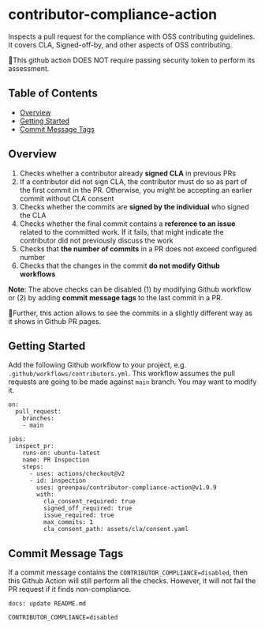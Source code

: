 # contributor-compliance-action

Inspects a pull request for the compliance with OSS contributing guidelines.
It covers CLA, Signed-off-by, and other aspects of OSS contributing.

🚩This github action DOES NOT require passing security token to
perform its assessment.

<!-- begin-markdown-toc -->
## Table of Contents

* [Overview](#overview)
* [Getting Started](#getting-started)
* [Commit Message Tags](#commit-message-tags)

<!-- end-markdown-toc -->

## Overview

1. Checks whether a contributor already **signed CLA** in previous PRs
2. If a contributor did not sign CLA, the contributor must do so as part of
  the first commit in the PR. Otherwise, you might be accepting an earlier
  commit without CLA consent
3. Checks whether the commits are **signed by the individual** who signed
  the CLA
4. Checks whether the final commit contains a **reference to an issue**
  related to the committed work. If it fails, that might indicate the
  contributor did not previously discuss the work
5. Checks that **the number of commits** in a PR does not exceed configured
  number
6. Checks that the changes in the commit **do not modify Github workflows**

**Note**: The above checks can be disabled (1) by modifying Github workflow
  or (2) by adding **commit message tags** to the last commit in a PR.

📗Further, this action allows to see the commits in a slightly different
way as it shows in Github PR pages.

## Getting Started

Add the following Github workflow to your project,
e.g. `.github/workflows/contributors.yml`. This workflow assumes the
pull requests are going to be made against `main` branch. You may want to
modify it.

```
on:
  pull_request:
    branches:
    - main

jobs:
  inspect_pr:
    runs-on: ubuntu-latest
    name: PR Inspection
    steps:
      - uses: actions/checkout@v2
      - id: inspection
        uses: greenpau/contributor-compliance-action@v1.0.9
        with:
          cla_consent_required: true
          signed_off_required: true
          issue_required: true
          max_commits: 1
          cla_consent_path: assets/cla/consent.yaml
```

## Commit Message Tags

If a commit message contains the `CONTRIBUTOR_COMPLIANCE=disabled`, then
this Github Action will still perform all the checks. However, it will not
fail the PR request if it finds non-compliance.

```
docs: update README.md

CONTRIBUTOR_COMPLIANCE=disabled
```
